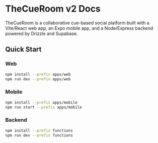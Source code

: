 # TheCueRoom v2 Docs

TheCueRoom is a collaborative cue-based social platform built with a Vite/React web app, an Expo mobile app, and a Node/Express backend powered by Drizzle and Supabase.

## Quick Start

### Web
```bash
npm install --prefix apps/web
npm run dev --prefix apps/web
```

### Mobile
```bash
npm install --prefix apps/mobile
npm run start --prefix apps/mobile
```

### Backend
```bash
npm install --prefix functions
npm run dev --prefix functions
```
